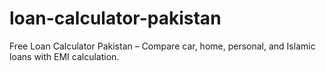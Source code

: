 # loan-calculator-pakistan
Free Loan Calculator Pakistan – Compare car, home, personal, and Islamic loans with EMI calculation.
